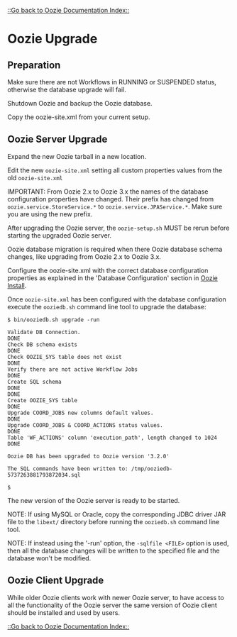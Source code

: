 

[::Go back to Oozie Documentation Index::](index.html)

# Oozie Upgrade

<!-- MACRO{toc|fromDepth=1|toDepth=4} -->

## Preparation

Make sure there are not Workflows in RUNNING or SUSPENDED status, otherwise the database upgrade will fail.

Shutdown Oozie and backup the Oozie database.

Copy the oozie-site.xml from your current setup.

## Oozie Server Upgrade

Expand the new Oozie tarball in a new location.

Edit the new `oozie-site.xml` setting all custom properties values from the old `oozie-site.xml`

IMPORTANT: From Oozie 2.x to Oozie 3.x the names of the database configuration properties have
changed. Their prefix has changed from `oozie.service.StoreService.*` to `oozie.service.JPAService.*`.
Make sure you are using the new prefix.

After upgrading the Oozie server, the `oozie-setup.sh` MUST be rerun before starting the
upgraded Oozie server.

Oozie database migration is required when there Oozie database schema changes, like
upgrading from Oozie 2.x to Oozie 3.x.

Configure the oozie-site.xml with the correct database configuration properties as
explained in the 'Database Configuration' section  in [Oozie Install](AG_Install.html).

Once `oozie-site.xml` has been configured with the database configuration execute the `ooziedb.sh`
command line tool to upgrade the database:


```
$ bin/ooziedb.sh upgrade -run

Validate DB Connection.
DONE
Check DB schema exists
DONE
Check OOZIE_SYS table does not exist
DONE
Verify there are not active Workflow Jobs
DONE
Create SQL schema
DONE
DONE
Create OOZIE_SYS table
DONE
Upgrade COORD_JOBS new columns default values.
DONE
Upgrade COORD_JOBS & COORD_ACTIONS status values.
DONE
Table 'WF_ACTIONS' column 'execution_path', length changed to 1024
DONE

Oozie DB has been upgraded to Oozie version '3.2.0'

The SQL commands have been written to: /tmp/ooziedb-5737263881793872034.sql

$
```

The new version of the Oozie server is ready to be started.

NOTE: If using MySQL or Oracle, copy the corresponding JDBC driver JAR file to the `libext/` directory before running
the `ooziedb.sh` command line tool.

NOTE: If instead using the '-run' option, the `-sqlfile <FILE>` option is used, then all the
database changes will be written to the specified file and the database won't be modified.

## Oozie Client Upgrade

While older Oozie clients work with newer Oozie server, to have access to all the
functionality of the Oozie server the same version of Oozie client should be installed
and used by users.

[::Go back to Oozie Documentation Index::](index.html)


